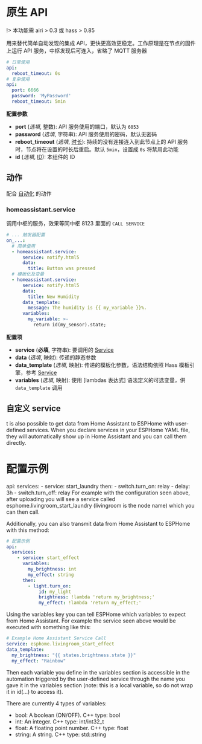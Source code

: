 # 原生 API

!> 本功能需 airi > 0.3 或 hass > 0.85

用来替代简单自动发现的集成 API，更快更高效更稳定。工作原理是在节点的固件上运行 API 服务，中枢发现后可连入，省略了 MQTT 服务器


```yaml
# 日常使用
api:
  reboot_timeout: 0s
# 复杂使用
api:
  port: 6666
  password: 'MyPassword'
  reboot_timeout: 5min
```

**配置参数**

- **port** (*选填*, 整数): API 服务使用的端口，默认为 `6053`
- **password** (*选填*, 字符串): API 服务使用的密码，默认无密码
- **reboot_timeout** (*选填*, [时长](esphome/guides/configuration-types#时长)): 持续的没有连接连入到此节点上的 API 服务时，节点将在设置的时长后重启。默认 `5min`，设置成 `0s` 将禁用此功能
- **id** (*选填*, [ID](esphome/guides/configuration-types#id)): 本组件的 ID



## 动作

配合 [自动化](esphome/guides/automations) 的动作


### homeassistant.service


调用中枢的服务，效果等同中枢 8123 里面的  `CALL SERVICE`


```yaml
# ... 触发器配置
on_...:
  # 简单使用
  - homeassistant.service:
      service: notify.html5
      data:
        title: Button was pressed
  # 模板化及变量
  - homeassistant.service:
      service: notify.html5
      data:
        title: New Humidity
      data_template:
        message: The humidity is {{ my_variable }}%.
      variables:
        my_variable: >-
          return id(my_sensor).state;
```

**配置项**

- **service** (**必填**, 字符串): 要调用的 [Service](ctl/scripts/service-calls)
- **data** (*选填*, 映射): 传递的静态参数
- **data_template** (*选填*, 映射): 传递的模板化参数，语法结构依照 Hass 模板引擎，参考 [Service](ctl/scripts/service-calls)
- **variables** (*选填*, 映射): 使用 [lambdas 表达式] 语法定义的可选变量，供 `data_template` 调用 



## 自定义 service


t is also possible to get data from Home Assistant to ESPHome with user-defined services. When you declare services in your ESPHome YAML file, they will automatically show up in Home Assistant and you can call them directly.

# 配置示例
api:
  services:
    - service: start_laundry
      then:
        - switch.turn_on: relay
        - delay: 3h
        - switch.turn_off: relay
For example with the configuration seen above, after uploading you will see a service called esphome.livingroom_start_laundry (livingroom is the node name) which you can then call.

Additionally, you can also transmit data from Home Assistant to ESPHome with this method:

```yaml
# 配置示例
api:
  services:
    - service: start_effect
      variables:
        my_brightness: int
        my_effect: string
      then:
        - light.turn_on:
            id: my_light
            brightness: !lambda 'return my_brightness;'
            my_effect: !lambda 'return my_effect;'
```


Using the variables key you can tell ESPHome which variables to expect from Home Assistant. For example the service seen above would be executed with something like this:

```yaml
# Example Home Assistant Service Call
service: esphome.livingroom_start_effect
data_template:
  my_brightness: "{{ states.brightness.state }}"
  my_effect: "Rainbow"
```
Then each variable you define in the variables section is accessible in the automation triggered by the user-defined service through the name you gave it in the variables section (note: this is a local variable, so do not wrap it in id(...) to access it).

There are currently 4 types of variables:

- bool: A boolean (ON/OFF). C++ type: bool
- int: An integer. C++ type: int/int32_t
- float: A floating point number. C++ type: float
- string: A string. C++ type: std::string